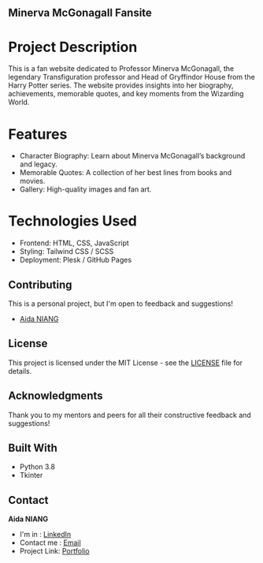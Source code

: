 ## Minerva McGonagall Fansite

# Project Description

This is a fan website dedicated to Professor Minerva McGonagall, the legendary Transfiguration professor and Head of Gryffindor House from the Harry Potter series. The website provides insights into her biography, achievements, memorable quotes, and key moments from the Wizarding World.

# Features

- Character Biography: Learn about Minerva McGonagall’s background and legacy.
- Memorable Quotes: A collection of her best lines from books and movies.
- Gallery: High-quality images and fan art.

# Technologies Used

- Frontend: HTML, CSS, JavaScript
- Styling: Tailwind CSS / SCSS
- Deployment: Plesk / GitHub Pages

## Contributing

This is a personal project, but I'm open to feedback and suggestions!
- [Aida NIANG](https://github.com/aida-niang/)

## License

This project is licensed under the MIT License - see the [LICENSE](LICENSE) file for details.

## Acknowledgments

Thank you to my mentors and peers for all their constructive feedback and suggestions!

## Built With

- Python 3.8
- Tkinter

## Contact

**Aida NIANG** 
- I'm in : [LinkedIn](https://linkedin.com/in/aidabenhamathniang)
- Contact me : [Email](mailto:aidam.niang@gmail.com  )
- Project Link: [Portfolio](https://aida-niang.students-laplateforme.io)
